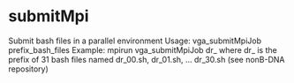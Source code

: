 # submitMpi
Submit bash files in a parallel environment
Usage: vga_submitMpiJob prefix_bash_files
Example: mpirun vga_submitMpiJob dr_
where dr_ is the prefix of 31 bash files named dr_00.sh, dr_01.sh, ... dr_30.sh (see nonB-DNA repository)
